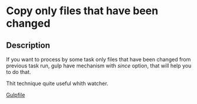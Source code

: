 # Copy only files that have been changed
## Description
If you want to process by some task only files that have been changed from previous task run, gulp have mechanism with _since_ option, that will help you to do that.

Thit technique quite useful whith watcher.

[Gulpfile](gulpfile.js)